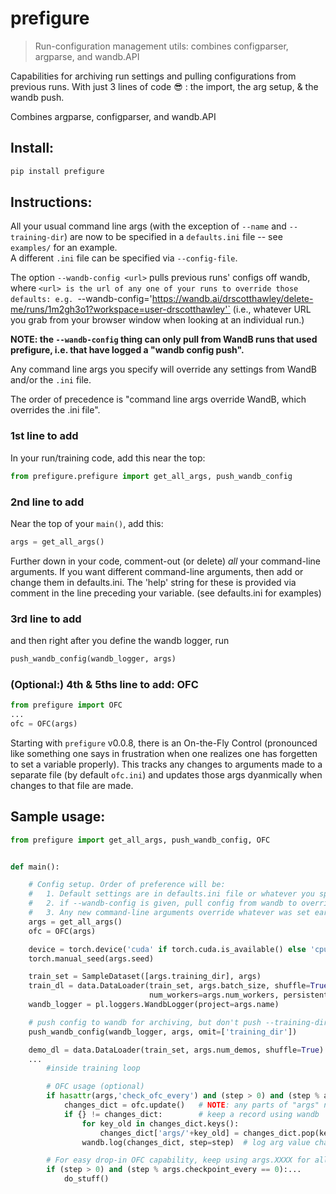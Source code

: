 # prefigure

> Run-configuration management utils: combines configparser, argparse, and wandb.API

Capabilities for archiving run settings and pulling configurations from previous runs.  With just 3 lines of code 😎 : the import, the arg setup, & the wandb push.  

Combines argparse, configparser, and wandb.API

## Install:

```bash
pip install prefigure
```


## Instructions:

All your usual command line args (with the exception of `--name` and `--training-dir`) are now to be specified in a `defaults.ini` file -- see `examples/` for an example.  
A different `.ini` file can be specified via  `--config-file`.

The option `--wandb-config <url>` pulls previous runs' configs off wandb, where `<url> is the url of any one of your runs to override those defaults:
e.g. `--wandb-config='https://wandb.ai/drscotthawley/delete-me/runs/1m2gh3o1?workspace=user-drscotthawley'`
(i.e., whatever URL you grab from your browser window when looking at an individual run.)  

**NOTE: the `--wandb-config` thing can only pull from WandB runs that used prefigure, i.e. that have logged a "wandb config push".**

Any command line args you specify will override any settings from WandB and/or the `.ini` file.

The order of precedence is "command line args override WandB, which overrides the .ini file".


### 1st line to add
In your run/training code, add this near the top:

```Python
from prefigure.prefigure import get_all_args, push_wandb_config
```

### 2nd line to add
Near the top of your `main()`, add this:

```Python
args = get_all_args()
```

Further down in your code, comment-out (or delete) *all* your command-line arguments. If you want different command-line arguments, then add or change them in defaults.ini.  The 'help' string for these is provided via  comment in the line preceding your variable. (see defaults.ini for examples)


### 3rd line to add
and then right after you define the wandb logger, run

```Python
push_wandb_config(wandb_logger, args)
```

### (Optional:) 4th & 5ths line to add: OFC
```Python
from prefigure import OFC
...
ofc = OFC(args)

```
Starting with `prefigure` v0.0.8, there is an On-the-Fly Control (pronounced like something one says in frustration when one realizes one has forgetten to set a variable properly). 
This tracks any changes to arguments made to a separate file (by default `ofc.ini`) and
updates those args dyanmically when changes to that file are made. 


## Sample usage:

```Python
from prefigure import get_all_args, push_wandb_config, OFC


def main():

    # Config setup. Order of preference will be:
    #   1. Default settings are in defaults.ini file or whatever you specify via --config-file
    #   2. if --wandb-config is given, pull config from wandb to override defaults
    #   3. Any new command-line arguments override whatever was set earlier
    args = get_all_args()
    ofc = OFC(args)

    device = torch.device('cuda' if torch.cuda.is_available() else 'cpu')
    torch.manual_seed(args.seed)

    train_set = SampleDataset([args.training_dir], args)
    train_dl = data.DataLoader(train_set, args.batch_size, shuffle=True,
                               num_workers=args.num_workers, persistent_workers=True, pin_memory=True)
    wandb_logger = pl.loggers.WandbLogger(project=args.name)

    # push config to wandb for archiving, but don't push --training-dir value to WandB
    push_wandb_config(wandb_logger, args, omit=['training_dir']) 

    demo_dl = data.DataLoader(train_set, args.num_demos, shuffle=True)
    ...
        #inside training loop

        # OFC usage (optional)
        if hasattr(args,'check_ofc_every') and (step > 0) and (step % args.check_ofc_every == 0):
            changes_dict = ofc.update()   # NOTE: any parts of "args" namespace get updated automatically
            if {} != changes_dict:        # keep a record using wandb
                for key_old in changes_dict.keys():
                    changes_dict['args/'+key_old] = changes_dict.pop(key_old) # give args their own section
                wandb.log(changes_dict, step=step)  # log arg value changes to wandb

        # For easy drop-in OFC capability, keep using args.XXXX for all variables....)
        if (step > 0) and (step % args.checkpoint_every == 0):... 
            do_stuff()
```
